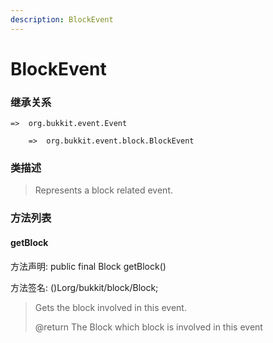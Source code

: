 ```yaml
---
description: BlockEvent
---
```


# BlockEvent

### 继承关系

    =>  org.bukkit.event.Event

        =>  org.bukkit.event.block.BlockEvent

### 类描述

> Represents a block related event.

### 方法列表

#### getBlock

方法声明: public final Block getBlock()

方法签名: ()Lorg/bukkit/block/Block;

> Gets the block involved in this event.
>
> @return The Block which block is involved in this event